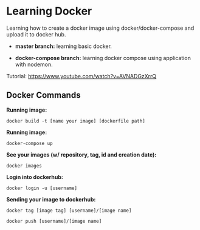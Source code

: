 # Learning Docker
Learning how to create a docker image using docker/docker-compose and upload it to docker hub.

- **master branch:** learning basic docker.

- **docker-compose branch:** learning docker compose using application with nodemon.

Tutorial: https://www.youtube.com/watch?v=AVNADGzXrrQ

## Docker Commands


**Running image:**
```
docker build -t [name your image] [dockerfile path]
```

**Running image:**
```
docker-compose up
```

**See your images (w/ repository, tag, id and creation date):**
```
docker images
```

**Login into dockerhub:**
```
docker login -u [username]
```

**Sending your image to dockerhub:**
```
docker tag [image tag] [username]/[image name]
```

```
docker push [username]/[image name]
```


